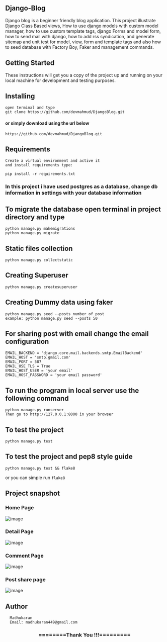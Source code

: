 ## Django-Blog
Django blog is a beginner friendly blog application. This project illustrate Django Class Based views, How to use django models with custom
model manager, how to use custom template tags, django Forms and model form, how to send mail with django, how to add rss syndication,
and generate sitemap and unit test for model, view, form and template tags and also how to seed database with Factory Boy, Faker and management commands.

## Getting Started
These instructions will get you a copy of the project up and running on your local machine for development and testing purposes.

## Installing
```
open terminal and type
git clone https://github.com/devmahmud/DjangoBlog.git
```

#### or simply download using the url below
```
https://github.com/devmahmud/DjangoBlog.git
```

## Requirements
```
Create a virtual environment and active it
and install requirements type:

pip install -r requirements.txt
```

### In this project i have used postgres as a database, change db information in settings with your database information
## To migrate the database open terminal in project directory and type
```
python manage.py makemigrations
python manage.py migrate
```

## Static files collection
```
python manage.py collectstatic
```

## Creating Superuser
```
python manage.py createsuperuser
```

## Creating Dummy data using faker
```
python manage.py seed --posts number_of_post
example: python manage.py seed --posts 50
```

## For sharing post with email change the email configuration
```
EMAIL_BACKEND = 'django.core.mail.backends.smtp.EmailBackend'
EMAIL_HOST = 'smtp.gmail.com'
EMAIL_PORT = 587
EMAIL_USE_TLS = True
EMAIL_HOST_USER = 'your email'
EMAIL_HOST_PASSWORD = 'your email password'
```

## To run the program in local server use the following command
```
python manage.py runserver
Then go to http://127.0.0.1:8000 in your browser
```

## To test the project
```
python manage.py test
```

## To test the project and pep8 style guide
```
python manage.py test && flake8
```
or you can simple run `flake8`


## Project snapshot

### Home Page
![image](https://user-images.githubusercontent.com/19981097/81924503-08809680-9601-11ea-9df2-2096f265b0e1.png)

### Detail Page
![image](https://user-images.githubusercontent.com/19981097/81924659-37970800-9601-11ea-8433-8b21e75594b1.png)

### Comment Page
![image](https://user-images.githubusercontent.com/19981097/81924734-51d0e600-9601-11ea-9df9-14b9c47c11ac.png)

### Post share page
![image](https://user-images.githubusercontent.com/19981097/81926022-2a7b1880-9603-11ea-9cd6-3f465389f250.png)

## Author
```
  Madhukaran
  Email: madhukaran449@gmail.com
```

<div align="center">
    <h3>========Thank You !!!=========</h3>
</div>

